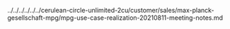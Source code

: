 ../../../../../../cerulean-circle-unlimited-2cu/customer/sales/max-planck-gesellschaft-mpg/mpg-use-case-realization-20210811-meeting-notes.md